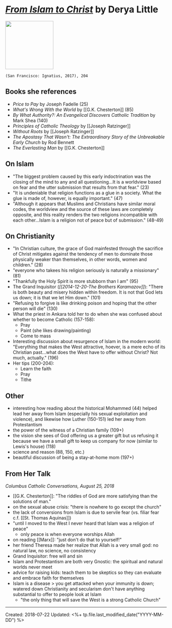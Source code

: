 # *[From Islam to Christ](https://www.ignatius.com/From-Islam-to-Christ-P1287.aspx)* by Derya Little

<img src="https://www.ignatius.com/GetImage.ashx?Path=%7e%2fAssets%2fProductImages%2fISCHP.jpg&maintainAspectRatio=true" width=150>

`(San Francisco: Ignatius, 2017), 204`


## Books she references
- *Price to Pay* by Joseph Fadelle (25)
- *What's Wrong With the World* by [[G.K. Chesterton]] (85)
- *By What Authority?: An Evangelical Discovers Catholic Tradition* by Mark Shea (140)
- *Principles of Catholic Theology* by [[Joseph Ratzinger]]
- *Without Roots* by [[Joseph Ratzinger]]
- *The Apostasy That Wasn't: The Extraordinary Story of the Unbreakable Early Church* by Rod Bennett
- *The Everlasting Man* by [[G.K. Chesterton]]


## On Islam
- "The biggest problem caused by this early indoctrination was the closing of the mind to any and all questioning...It is a worldview based on fear and the utter submission that results from that fear." (23)
- "It is undeniable that religion functions as a glue in a society. What the glue is made of, however, is equally important." (47)
- "Although it appears that Muslims and Christians have similar moral codes, the worldview and the source of these laws are completely opposite, and this reality renders the two religions incompatible with each other...Islam is a religion not of peace but of submission." (48-49)


## On Christianity
- "In Christian culture, the grace of God mainfested through the sacrifice of Christ mitigates against the tendency of men to dominate those physically weaker than themselves, in other words, women and children." (28)
- "everyone who takees his religion seriously is naturally a missionary" (81)
- "Thankfully the Holy Spirit is more stubborn than I am" (95)
- The Grand Inquisitor (*[[2014-12-20-The Brothers Karamazov]]*): "There is both beauty and misery hidden within freedom. It is not that God lets us down; it is that we let Him down." (101)
- "Refusing to forgive is like drinking poison and hoping that the other person will die" (130)
- What the priest in Ankara told her to do when she was confused about whether to become Catholic (157-158):
  - Pray
  - Paint (she likes drawing/painting)
  - Come to mass
- Interesting discussion about resurgence of Islam in the modern world: "Everything that makes the West attractive, hoever, is a mere echo of its Christian past...what does the West have to offer without Christ? Not much, actually." (196)
- Her tips (200-204):
  - Learn the faith
  - Pray
  - Tithe



## Other
- interesting how reading about the historical Mohammed (44) helped lead her away from Islam (especially his sexual exploitation and violence), and likewise how Luther (150-151) led her away from Protestantism
- the power of the witness of a Christian family (109+)
- the vision she sees of God offering us a greater gift but us refusing it because we have a small gift to keep us company for now (similar to Lewis's house) (118)
- science and reason (88, 150, etc.)
- beautiful discussion of being a stay-at-home mom (197+)


## From Her Talk

*Columbus Catholic Conversations, August 25, 2018*

- [[G.K. Chesterton]]: "The riddles of God are more satisfying than the solutions of man."
- on the sexual abuse crisis: "there is nowhere to go except the church"
- the lack of conversions from Islam is due to servile fear (vs. filiar fear c.f. [[St. Thomas Aquinas]])
- "until I moved to the West I never heard that Islam was a religion of peace"
  - only peace is when everyone worships Allah
- on reading [[Marx]]: "just don't do that to yourself!"
- her friend Theresa made her realize that Allah is a very small god: no natural law, no science, no consistency
- Grand Inquisitor: free will and sin
- Islam and Protestantism are both very Gnostic: the spiritual and natural worlds never meet
- advice for raising kids: teach them to be skeptics so they can evaluate and embrace faith for themselves
- Islam is a disease > you get attacked when your immunity is down; watered down Christianity and secularism don't have anything substantial to offer to people look at Islam
  - "the only thing that will save the West is a strong Catholic Church"

---
Created: 2018-07-22
Updated: <%+ tp.file.last_modified_date("YYYY-MM-DD") %>

